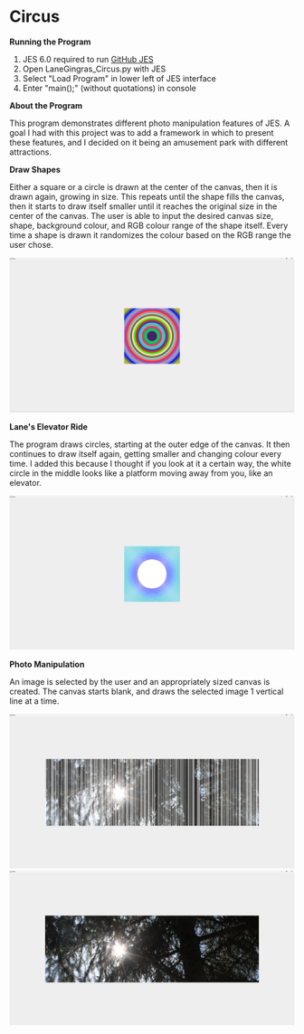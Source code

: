 # Circus

**Running the Program**
1. JES 6.0 required to run [GitHub JES](https://github.com/gatech-csl/jes/releases)
2. Open LaneGingras_Circus.py with JES
3. Select "Load Program" in lower left of JES interface
4. Enter "main();" (without quotations) in console


**About the Program**


This program demonstrates different photo manipulation features of JES. A goal I had with this project was to add a framework in which to present these features, and I decided on it being an amusement park with different attractions.


**Draw Shapes**

Either a square or a circle is drawn at the center of the canvas, then it is drawn again, growing in size. This repeats until the shape fills the canvas, then it starts to draw itself smaller until it reaches the original size in the center of the canvas. The user is able to input the desired canvas size, shape, background colour, and RGB colour range of the shape itself. Every time a shape is drawn it randomizes the colour based on the RGB range the user chose.

![Alt text](/Images/LaneGingras_Image1.png?raw=true "Cover")


**Lane's Elevator Ride**

The program draws circles, starting at the outer edge of the canvas. It then continues to draw itself again, getting smaller and changing colour every time. I added this because I thought if you look at it a certain way, the white circle in the middle looks like a platform moving away from you, like an elevator.

![Alt text](/Images/LaneGingras_Image2.png?raw=true "Cover")


**Photo Manipulation**

An image is selected by the user and an appropriately sized canvas is created. The canvas starts blank, and draws the selected image 1 vertical line at a time.

![Alt text](/Images/LaneGingras_Image3.png?raw=true "Cover")
![Alt text](/Images/LaneGingras_Image4.png?raw=true "Cover")
